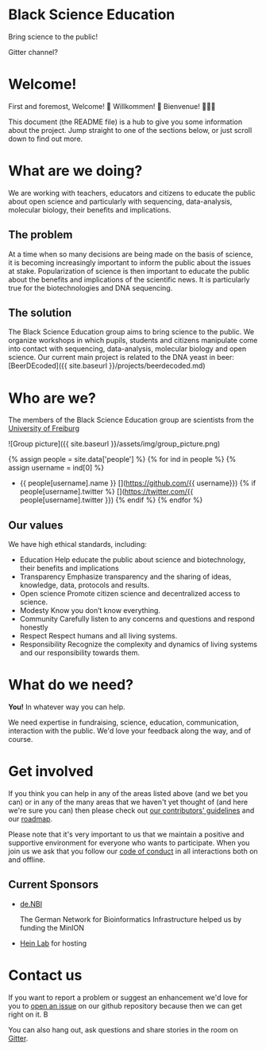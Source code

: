 Black Science Education
=======================

Bring science to the public!

Gitter channel?

# Welcome!

First and foremost, Welcome! 🎉 Willkommen! 🎊 Bienvenue! 🎈🎈🎈

This document (the README file) is a hub to give you some information about the project. Jump straight to one of the sections below, or just scroll down to find out more.

# What are we doing?

We are working with teachers, educators and citizens to educate the public about open science and particularly with sequencing, data-analysis, molecular biology, their benefits and implications.

## The problem

At a time when so many decisions are being made on the basis of science, it is becoming increasingly important to inform the public about the issues at stake. Popularization of science is then important to educate the public about the benefits and implications of the scientific news. It is particularly true for the biotechnologies and DNA sequencing.

## The solution

The Black Science Education group aims to bring science to the public. We organize workshops in which pupils, students and citizens manipulate come into contact with sequencing, data-analysis, molecular biology and open science. Our current main project is related to the DNA yeast in beer: [BeerDEcoded]({{ site.baseurl }}/projects/beerdecoded.md)

# Who are we?

The members of the Black Science Education group are scientists from the [University of Freiburg](https://www.uni-freiburg.de/)

![Group picture]({{ site.baseurl }}/assets/img/group_picture.png)

{% assign people = site.data['people'] %}
{% for ind in people %}
{% assign username = ind[0] %}
- {{ people[username].name }} [<i class="fab fa-github"></i>](https://github.com/{{ username}}) {% if people[username].twitter %} [<i class="fab fa-twitter"></i>](https://twitter.com/{{ people[username].twitter }}) {% endif %}
{% endfor %}

## Our values

We have high ethical standards, including:
- Education
    Help educate the public about science and biotechnology, their benefits and implications
- Transparency
    Emphasize transparency and the sharing of ideas, knowledge, data, protocols and results.
- Open science
    Promote citizen science and decentralized access to science.
- Modesty
    Know you don’t know everything.
- Community
    Carefully listen to any concerns and questions and respond honestly
- Respect
    Respect humans and all living systems.
- Responsibility
    Recognize the complexity and dynamics of living systems and our responsibility towards them.

# What do we need?

**You!** In whatever way you can help.

We need expertise in fundraising, science, education, communication, interaction with the public. We'd love your feedback along the way, and of course.

# Get involved

If you think you can help in any of the areas listed above (and we bet you can) or in any of the many areas that we haven't yet thought of (and here we're sure you can) then please check out [our contributors' guidelines](CONTRIBUTING.md) and our [roadmap](roadmap.md).

Please note that it's very important to us that we maintain a positive and supportive environment for everyone who wants to participate. When you join us we ask that you follow our [code of conduct](CODE_OF_CONDUCT.md) in all interactions both on and offline.

## Current Sponsors

- [de.NBI](https://www.denbi.de/)

    The German Network for Bioinformatics Infrastructure helped us by funding the MinION

- [Hein Lab](http://portal.uni-freiburg.de/pharmakologie/ii) for hosting

# Contact us

If you want to report a problem or suggest an enhancement we'd love for you to [open an issue](issues/new) on our github repository because then we can get right on it. B

You can also hang out, ask questions and share stories in the room on [Gitter]().

